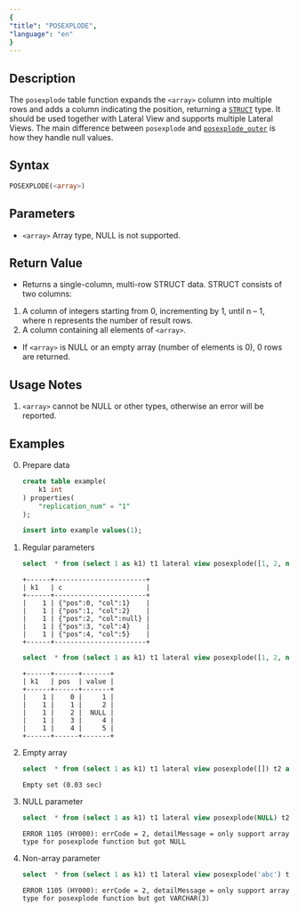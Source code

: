 ```yaml
---
{
"title": "POSEXPLODE",
"language": "en"
}
---
```


## Description
The `posexplode` table function expands the `<array>` column into multiple rows and adds a column indicating the position, returning a [`STRUCT`](../../basic-element/sql-data-types/semi-structured/STRUCT.md) type.
It should be used together with Lateral View and supports multiple Lateral Views.
The main difference between `posexplode` and [`posexplode_outer`](./posexplode-outer.md) is how they handle null values.

## Syntax
```sql
POSEXPLODE(<array>)
```

## Parameters
- `<array>` Array type, NULL is not supported.

## Return Value
- Returns a single-column, multi-row STRUCT data. STRUCT consists of two columns:
1. A column of integers starting from 0, incrementing by 1, until n – 1, where n represents the number of result rows.
2. A column containing all elements of `<array>`.

- If `<array>` is NULL or an empty array (number of elements is 0), 0 rows are returned.

## Usage Notes
1. `<array>` cannot be NULL or other types, otherwise an error will be reported.

## Examples
0. Prepare data
    ```sql
    create table example(
        k1 int
    ) properties(
        "replication_num" = "1"
    );

    insert into example values(1);
    ```
1. Regular parameters
    ```sql
    select  * from (select 1 as k1) t1 lateral view posexplode([1, 2, null, 4, 5]) t2 as c;
    ```
    ```text
    +------+-----------------------+
    | k1   | c                     |
    +------+-----------------------+
    |    1 | {"pos":0, "col":1}    |
    |    1 | {"pos":1, "col":2}    |
    |    1 | {"pos":2, "col":null} |
    |    1 | {"pos":3, "col":4}    |
    |    1 | {"pos":4, "col":5}    |
    +------+-----------------------+
    ```
    ```sql
    select  * from (select 1 as k1) t1 lateral view posexplode([1, 2, null, 4, 5]) t2 as pos, value;
    ```
    ```text
    +------+------+-------+
    | k1   | pos  | value |
    +------+------+-------+
    |    1 |    0 |     1 |
    |    1 |    1 |     2 |
    |    1 |    2 |  NULL |
    |    1 |    3 |     4 |
    |    1 |    4 |     5 |
    +------+------+-------+
    ```
2. Empty array
    ```sql
    select  * from (select 1 as k1) t1 lateral view posexplode([]) t2 as c;
    ```
    ```text
    Empty set (0.03 sec)
    ```
3. NULL parameter
    ```sql
    select  * from (select 1 as k1) t1 lateral view posexplode(NULL) t2 as c;
    ```
    ```text
    ERROR 1105 (HY000): errCode = 2, detailMessage = only support array type for posexplode function but got NULL
    ```
4. Non-array parameter
    ```sql
    select  * from (select 1 as k1) t1 lateral view posexplode('abc') t2 as c;
    ```
    ```text
    ERROR 1105 (HY000): errCode = 2, detailMessage = only support array type for posexplode function but got VARCHAR(3)
    ```